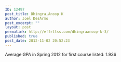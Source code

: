 ```yaml
---
ID: 12497
post_title: Dhingra,Anoop K
author: Joel DesArmo
post_excerpt: ""
layout: post
permalink: http://effrtlss.com/dhingraanoop-k-3/
published: true
post_date: 2012-11-02 20:52:23
---
```

<p>Average GPA in Spring 2012 for first course listed: 1.936</p>